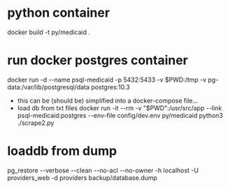 # python container
docker build -t py/medicaid .

# run docker postgres container
docker run -d --name psql-medicaid -p 5432:5433 -v $PWD:/tmp -v pg-data:/var/lib/postgresql/data postgres:10.3

* this can be (should be) simplified into a docker-compose file...
* load db from txt files
docker run -it --rm -v "$PWD":/usr/src/app --link psql-medicaid:postgres --env-file config/dev.env py/medicaid python3 ./scrape2.py

# loaddb from dump
pg_restore --verbose --clean --no-acl --no-owner -h localhost -U providers_web -d providers backup/database.dump
